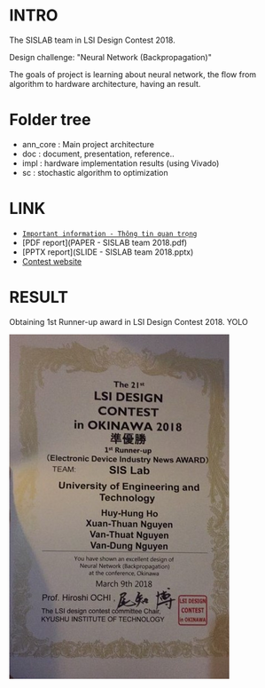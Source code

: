 <!---
/*******************************************************************************
// Project name   : Ann (Artificial neural network)
// File name      : README.md
// Created date   : Thu 28 Sep 2017 03:50:15 PM ICT
// Author         : Huy-Hung Ho
// Last modified  : Mar 20 2021 01:18
// Desc           :
*******************************************************************************/
-->

# INTRO

The SISLAB team in LSI Design Contest 2018.

Design challenge: "Neural Network (Backpropagation)"

The goals of project is learning about neural network, the flow from algorithm to
hardware architecture, having an result.

# Folder tree

-   ann_core 	: Main project architecture
-   doc 		: document, presentation, reference..
-   impl 		: hardware implementation results (using Vivado)
- 	sc 			: stochastic algorithm to optimization

# LINK

- [`Important information - Thông tin quan trọng`](PLAN.md)
- [PDF report](PAPER - SISLAB team 2018.pdf)
- [PPTX report](SLIDE - SISLAB team 2018.pptx)
- [Contest website](http://www.lsi-contest.com/2018/index_e.html)

# RESULT

Obtaining 1st Runner-up award in LSI Design Contest 2018. YOLO

![Award](Award.jpg)

